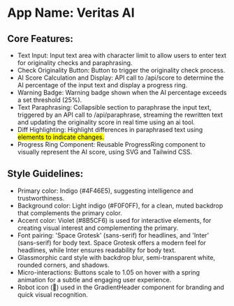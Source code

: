 # **App Name**: Veritas AI

## Core Features:

- Text Input: Input text area with character limit to allow users to enter text for originality checks and paraphrasing.
- Check Originality Button: Button to trigger the originality check process.
- AI Score Calculation and Display: API call to /api/score to determine the AI percentage of the input text and display a progress ring.
- Warning Badge: Warning badge shown when the AI percentage exceeds a set threshold (25%).
- Text Paraphrasing: Collapsible section to paraphrase the input text, triggered by an API call to /api/paraphrase, streaming the rewritten text and updating the originality score in real time using an ai tool.
- Diff Highlighting: Highlight differences in paraphrased text using <mark> elements to indicate changes.
- Progress Ring Component: Reusable ProgressRing component to visually represent the AI score, using SVG and Tailwind CSS.

## Style Guidelines:

- Primary color: Indigo (#4F46E5), suggesting intelligence and trustworthiness.
- Background color: Light indigo (#F0F0FF), for a clean, muted backdrop that complements the primary color.
- Accent color: Violet (#8B5CF6) is used for interactive elements, for creating visual interest and complementing the primary.
- Font pairing: 'Space Grotesk' (sans-serif) for headlines, and 'Inter' (sans-serif) for body text. Space Grotesk offers a modern feel for headlines, while Inter ensures readability for body text.
- Glassmorphic card style with backdrop blur, semi-transparent white, rounded corners, and shadows.
- Micro-interactions: Buttons scale to 1.05 on hover with a spring animation for a subtle and engaging user experience.
- Robot icon (🤖) used in the GradientHeader component for branding and quick visual recognition.